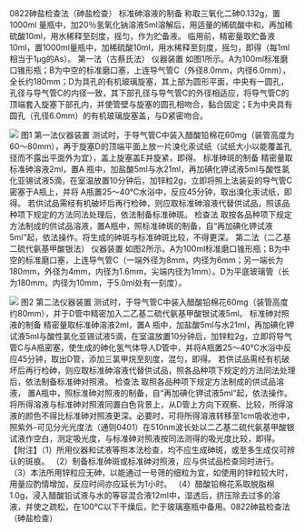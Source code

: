 0822砷盐检查法（砷盐检查）
标准砷溶液的制备 称取三氧化二砷0.132g，置1000ml 量瓶中，加20％氢氧化钠溶液5ml溶解后，用适量的稀硫酸中和，再加稀硫酸10ml，用水稀释至刻度，摇匀，作为贮备液。
临用前，精密量取贮备液10ml，置1000ml量瓶中，加稀硫酸10ml，用水稀释至刻度，摇匀，即得（每1ml相当于1μg的As）。
第一法（古蔡氏法）
仪器装置 如图1所示。A为100ml标准磨口锥形瓶；B为中空的标准磨口塞，上连导气管C（外径8.0mm，内径6.0mm），全长约180mm；D为具孔的有机玻璃旋塞，其上部为圆形平面，中央有一圆孔，孔径与导气管C的内径一致，其下部孔径与导气管C的外径相适应，将导气管C的顶端套入旋塞下部孔内，并使管壁与旋塞的圆孔相吻合，黏合固定；E为中央具有圆孔（孔径6.0mm）的有机玻璃旋塞盖，与D紧密吻合。
<!-- E- D C 900÷8 00 B A- 单位：mm  -->
![](https://web-api.textin.com/ocr_image/external/4a77df971ee3dd79.jpg)
图1 第一法仪器装置
测试时，于导气管C中装入醋酸铅棉花60mg（装管高度为60～80mm），再于旋塞D的顶端平面上放一片溴化汞试纸（试纸大小以能覆盖孔径而不露出平面外为宜），盖上旋塞盖E并旋紧，即得。
标准砷斑的制备 精密量取标准砷溶液2ml，置A 瓶中，加盐酸5ml与水21ml，再加碘化钾试液5ml与酸性氯化亚锡试液5滴，在室温放置10分钟后，加锌粒2g，立即将照上法装妥的导气管C密塞于A瓶上，并将
A瓶置25～40℃水浴中，反应45分钟，取出溴化汞试纸，即得。
若供试品需经有机破坏后再行检砷，则应取标准砷溶液代替供试品，照该品种项下规定的方法同法处理后，依法制备标准砷斑。
检查法 取按各品种项下规定方法制成的供试品溶液，置A瓶中，照标准砷斑的制备，自“再加碘化钾试液5ml”起，依法操作。将生成的砷斑与标准砷斑比较，不得更深。
第二法（二乙基二硫代氨基甲酸银法）
仪器装置 如图2所示。A为100ml标准磨口锥形瓶；B为中空的标准磨口塞，上连导气管C（一端外径为8mm，内径为6mm；另一端长为180mm，外径为4mm，内径为1.6mm，尖端内径为1mm）。D为平底玻璃管（长为180mm，内径为10mm，于5.0ml处有一刻度）。
<!-- 90 C 内径6 外径8 80 00 外径4 内径1.6 00 B 00 00 5.0ml刻线 A D 20 10 单位：mm  -->
![](https://web-api.textin.com/ocr_image/external/a23ce23c6ac24a1f.jpg)
图2 第二法仪器装置
测试时，于导气管C中装入醋酸铅棉花60mg（装管高度约80mm），并于D管中精密加入二乙基二硫代氨基甲酸银试液5ml。
标准砷对照液的制备 精密量取标准砷溶液2ml，置A 瓶中，加盐酸5ml与水21ml，再加碘化钾试液5ml与酸性氯化亚锡试液5滴，在室温放置10分钟后，加锌粒2g，立即将导气管C与A瓶密塞，使生成的砷化氢气体导人D管中，并将A瓶置25～40℃水浴中反应45分钟，取出D管，添加三氯甲烷至刻度，混匀，即得。
若供试品需经有机破坏后再行检砷，则应取标准砷溶液代替供试品，照各品种项下规定的方法同法处理后，依法制备标准砷对照液。
检查法 取照各品种项下规定方法制成的供试品溶液，
置A瓶中，照标准砷对照液的制备，自“再加碘化钾试液5ml”起，依法操作。将所得溶液与标准砷对照液同置白色背景上，从D管上方向下观察、比较，所得溶液的颜色不得比标准砷对照液更深。必要时，可将所得溶液转移至1cm吸收池中，照紫外-可见分光光度法（通则0401）在510nm波长处以二乙基二硫代氨基甲酸银试液作空白，测定吸光度，与标准砷对照液按同法测得的吸光度比较，即得。
【附注】（1）所用仪器和试液等照本法检查，均不应生成砷斑，或至多生成仅可辨认的斑痕。
（2）制备标准砷斑或标准砷对照液，应与供试品检查同时进行。
（3）本法所用锌粒应无砷，以能通过一号筛的细粒为宜，如使用的锌粒较大时，用量应酌情增加，反应时间亦应延长为1小时。
（4）醋酸铅棉花系取脱脂棉1.0g，浸入醋酸铅试液与水的等容混合液12ml中，湿透后，挤压除去过多的溶液，并使之疏松，在100℃以下干燥后，贮于玻璃塞瓶中备用。0822砷盐检查法（砷盐检查）
